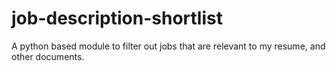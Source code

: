 # job-description-shortlist

A python based module to filter out jobs that are relevant to my resume, and other documents.
